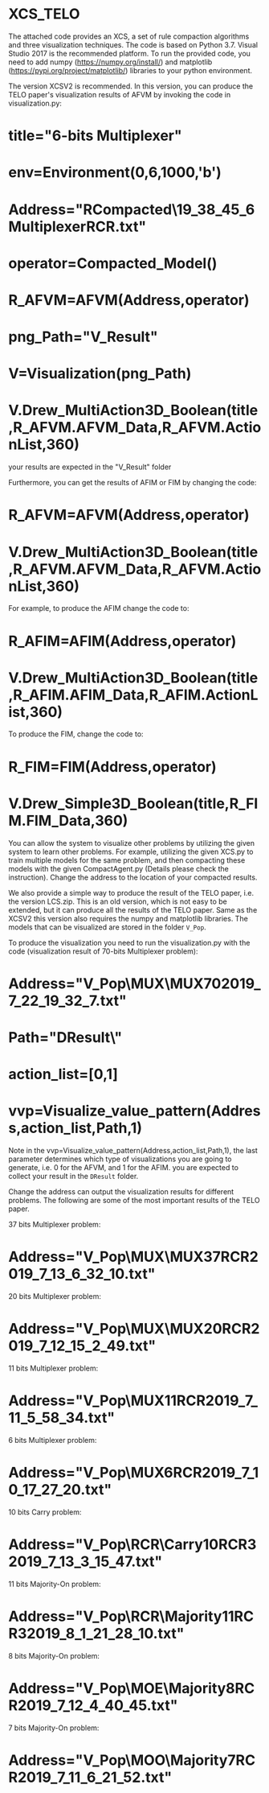 # XCS_TELO

The attached code provides an XCS, a set of rule compaction algorithms and three visualization techniques. The code is based on Python 3.7. Visual Studio 2017 is the recommended platform. To run the provided code, you need to add numpy (https://numpy.org/install/) and matplotlib (https://pypi.org/project/matplotlib/) libraries to your python environment. 

The version XCSV2 is recommended. In this version, you can produce the TELO paper's visualization results of AFVM by invoking the code in visualization.py:

# title="6-bits Multiplexer"

# env=Environment(0,6,1000,'b')

# Address="RCompacted\\19_38_45_6MultiplexerRCR.txt"

# operator=Compacted_Model()

# R_AFVM=AFVM(Address,operator)

# png_Path="V_Result"

# V=Visualization(png_Path)

# V.Drew_MultiAction3D_Boolean(title,R_AFVM.AFVM_Data,R_AFVM.ActionList,360)

your results are expected in the "V_Result" folder

Furthermore, you can get the results of AFIM or FIM by changing the code:

# R_AFVM=AFVM(Address,operator)

# V.Drew_MultiAction3D_Boolean(title,R_AFVM.AFVM_Data,R_AFVM.ActionList,360)

For example, to produce the AFIM change the code to:

# R_AFIM=AFIM(Address,operator)

# V.Drew_MultiAction3D_Boolean(title,R_AFIM.AFIM_Data,R_AFIM.ActionList,360)

To produce the FIM, change the code to:

# R_FIM=FIM(Address,operator)

# V.Drew_Simple3D_Boolean(title,R_FIM.FIM_Data,360)

You can allow the system to visualize other problems by utilizing the given system to learn other problems. For example, utilizing the given XCS.py to train multiple models for the same problem, and then compacting these models with the given CompactAgent.py (Details please check the instruction). Change the address to the location of your compacted results.

We also provide a simple way to produce the result of the TELO paper, i.e. the version LCS.zip. This is an old version, which is not easy to be extended, but it can produce all the results of the TELO paper. Same as the XCSV2 this version also requires the numpy and matplotlib libraries. The models that can be visualized are stored in the folder ``V_Pop``.

To produce the visualization you need to run the visualization.py with the code (visualization result of 70-bits Multiplexer problem):

# Address="V_Pop\\MUX\\MUX702019_7_22_19_32_7.txt"

# Path="DResult\\"

# action_list=[0,1]

# vvp=Visualize_value_pattern(Address,action_list,Path,1)

Note in the vvp=Visualize_value_pattern(Address,action_list,Path,1), the last parameter determines which type of visualizations you are going to generate, i.e. 0 for the AFVM, and 1 for the AFIM. you are expected to collect your result in the ``DResult`` folder.

Change the address can output the visualization results for different problems. The following are some of the most important results of the TELO paper.

37 bits Multiplexer problem:

# Address="V_Pop\\MUX\\MUX37RCR2019_7_13_6_32_10.txt"

20 bits Multiplexer problem:

# Address="V_Pop\\MUX\\MUX20RCR2019_7_12_15_2_49.txt"

11 bits Multiplexer problem:

# Address="V_Pop\\MUX11RCR2019_7_11_5_58_34.txt"

6 bits Multiplexer problem:

# Address="V_Pop\\MUX6RCR2019_7_10_17_27_20.txt"

10 bits Carry problem:

# Address="V_Pop\\RCR\\Carry10RCR32019_7_13_3_15_47.txt"

11 bits Majority-On problem:

# Address="V_Pop\\RCR\\Majority11RCR32019_8_1_21_28_10.txt"

8 bits Majority-On problem:

# Address="V_Pop\\MOE\\Majority8RCR2019_7_12_4_40_45.txt"

7 bits Majority-On problem:

# Address="V_Pop\\MOO\\Majority7RCR2019_7_11_6_21_52.txt"
